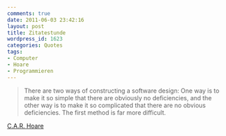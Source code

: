 ```yaml
---
comments: true
date: 2011-06-03 23:42:16
layout: post
title: Zitatestunde
wordpress_id: 1623
categories: Quotes
tags:
- Computer
- Hoare
- Programmieren
---
```


> There are two ways of constructing a software design: One way is to make it so simple that there are obviously no deficiencies, and the other way is to make it so complicated that there are no obvious deficiencies. The first method is far more difficult.


[C.A.R. Hoare](https://en.wikipedia.org/wiki/C._A._R._Hoare)
